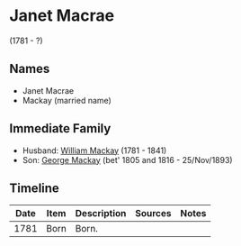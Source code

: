 ﻿---
layout: person
subject_key: i66584000
permalink: /people/i66584000
---

# Janet Macrae
(1781 - ?)

## Names

* Janet Macrae
* Mackay (married name)

## Immediate Family

* Husband: [William Mackay](./@69114879@-william-mackay-b1781-d1841.md) (1781 - 1841)
* Son: [George Mackay](./@33764614@-george-mackay-b1805~1816-d1893-11-25.md) (bet' 1805 and 1816 - 25/Nov/1893)

## Timeline

Date | Item | Description | Sources | Notes
---|---|---|---|---
1781 | Born | Born. |  | 

